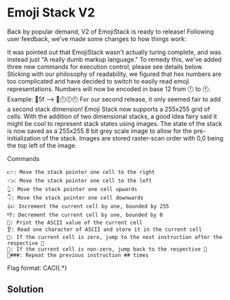 # Emoji Stack V2

Back by popular demand, V2 of EmojiStack is ready to release! Following user feedback, we've made some changes to how things work:

It was pointed out that EmojiStack wasn't actually turing complete, and was instead just "A really dumb markup language." To remedy this, we've added three new commands for execution control, please see details below. Sticking with our philosophy of readability, we figured that hex numbers are too complicated and have decided to switch to easily read emoji representations. Numbers will now be encoded in base 12 from 🕛 to 🕚. Example: 🔁5f --> 🔁🕛🕖🕚 For our second release, it only seemed fair to add a second stack dimension! Emoji Stack now supports a 255x255 grid of cells. With the addition of two dimensional stacks, a good idea fairy said it might be cool to represent stack states using images. The state of the stack is now saved as a 255x255 8 bit grey scale image to allow for the pre-initialization of the stack. Images are stored raster-scan order with 0,0 being the top left of the image.

Commands

    👉: Move the stack pointer one cell to the right
    👈: Move the stack pointer one cell to the left
    👆: Move the stack pointer one cell upwards
    👇: Move the stack pointer one cell downwards
    👍: Increment the current cell by one, bounded by 255
    👎: Decrement the current cell by one, bounded by 0
    💬: Print the ASCII value of the current cell
    👂: Read one character of ASCII and store it in the current cell
    🫸: If the current cell is zero, jump to the next instruction after the respective 🫷
    🫷: If the current cell is non-zero, jump back to the respective 🫸
    🔁###: Repeat the previous instruction ## times

Flag format: CACI{.*}

## Solution

